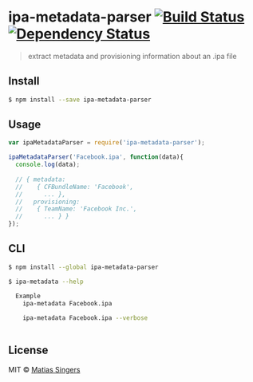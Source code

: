 # ipa-metadata-parser [![Build Status](http://img.shields.io/travis/matiassingers/ipa-metadata-parser.svg?style=flat-square)](https://travis-ci.org/matiassingers/ipa-metadata-parser) [![Dependency Status](http://img.shields.io/gemnasium/matiassingers/ipa-metadata-parser.svg?style=flat-square)](https://gemnasium.com/matiassingers/ipa-metadata-parser)
> extract metadata and provisioning information about an .ipa file

## Install

```sh
$ npm install --save ipa-metadata-parser
```


## Usage

```js
var ipaMetadataParser = require('ipa-metadata-parser');

ipaMetadataParser('Facebook.ipa', function(data){
  console.log(data);
  
  // { metadata: 
  //    { CFBundleName: 'Facebook',
  //      ... },
  //   provisioning:
  //    { TeamName: 'Facebook Inc.',
  //      ... } }
});
```


## CLI

```sh
$ npm install --global ipa-metadata-parser
```

```sh
$ ipa-metadata --help

  Example
    ipa-metadata Facebook.ipa
    
    ipa-metadata Facebook.ipa --verbose
    
```


## License

MIT © [Matias Singers](http://mts.io)
